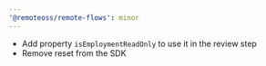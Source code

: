 ```yaml
---
'@remoteoss/remote-flows': minor
---
```


- Add property `isEmploymentReadOnly` to use it in the review step
- Remove reset from the SDK
